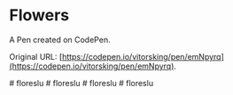 # Flowers 

A Pen created on CodePen.

Original URL: [https://codepen.io/vitorsking/pen/emNpyrq](https://codepen.io/vitorsking/pen/emNpyrq).

#   f l o r e s l u  
 #   f l o r e s l u  
 #   f l o r e s l u  
 #   f l o r e s l u  
 